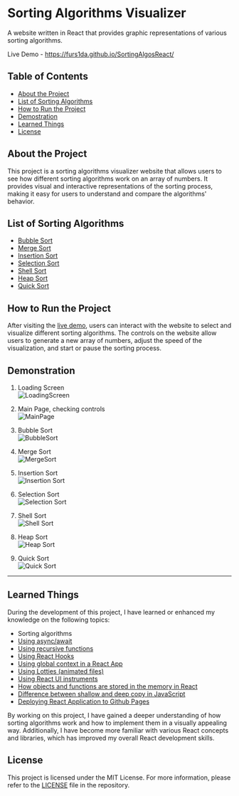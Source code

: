 # Sorting Algorithms Visualizer
A website written in React that provides graphic representations of various sorting algorithms.

Live Demo - https://furs1da.github.io/SortingAlgosReact/

## Table of Contents
- [About the Project](#about-the-project)
- [List of Sorting Algorithms](#list-of-sorting-algorithms)
- [How to Run the Project](#how-to-run-the-project)
- [Demostration](#demonstration)
- [Learned Things](#learned-things)
- [License](#license)

## About the Project
This project is a sorting algorithms visualizer website that allows users to see how different sorting algorithms work on an array of numbers. It provides visual and interactive representations of the sorting process, making it easy for users to understand and compare the algorithms' behavior.

## List of Sorting Algorithms
- [Bubble Sort](#bubble-sort)
- [Merge Sort](#merge-sort)
- [Insertion Sort](#insertion-sort)
- [Selection Sort](#selection-sort)
- [Shell Sort](#shell-sort)
- [Heap Sort](#heap-sort)
- [Quick Sort](#quick-sort)


## How to Run the Project
After visiting the [live demo](https://furs1da.github.io/SortingAlgosReact/), users can interact with the website to select and visualize different sorting algorithms. The controls on the website allow users to generate a new array of numbers, adjust the speed of the visualization, and start or pause the sorting process.

## Demonstration

 1. <a>Loading Screen</a> <br />
![LoadingScreen](https://user-images.githubusercontent.com/45331164/179131427-3d75ae7a-d70c-4f0a-98cd-5c7b37bf9c57.gif)


 2. <a>Main Page, checking controls<a/> <br />
![MainPage](https://user-images.githubusercontent.com/45331164/179132183-62f5b0b7-62b3-48aa-abfd-8f78d3957481.gif)

 3. <a id="bubble-sort">Bubble Sort</a> <br />
![BubbleSort](https://user-images.githubusercontent.com/45331164/179133199-86daddd6-3482-4da5-9316-06914c16839f.gif)

 4. <a id="merge-sort">Merge Sort</a> <br />
![MergeSort](https://user-images.githubusercontent.com/45331164/179134453-eac6c885-b925-45fc-8111-a3939d07ec3e.gif)

 5. <a id="insertion-sort">Insertion Sort</a> <br />
![Insertion Sort](https://user-images.githubusercontent.com/45331164/179135971-de775cc7-605d-4fca-b539-7f44924fda92.gif)

 6. <a id="selection-sort">Selection Sort</a> <br />
![Selection Sort](https://user-images.githubusercontent.com/45331164/179142129-9d295e4b-d124-41a7-a816-5c1f70de3a08.gif)


 7. <a id="shell-sort">Shell Sort</a> <br />
![Shell Sort](https://user-images.githubusercontent.com/45331164/179142138-9753cac5-4b8b-409a-8756-de2ad877778a.gif)


 8. <a id="heap-sort">Heap Sort</a> <br />
![Heap Sort](https://user-images.githubusercontent.com/45331164/179142147-7fb4524c-816b-44e6-bbf4-8bd2c5dd5598.gif)


 9. <a id="quick-sort">Quick Sort</a> <br />
![Quick Sort](https://user-images.githubusercontent.com/45331164/179142167-fbbcd8ba-30c3-43dc-a06b-9f621e350127.gif)


<hr/>

## Learned Things
During the development of this project, I have learned or enhanced my knowledge on the following topics:

- Sorting algorithms
- [Using async/await](#using-async-await)
- [Using recursive functions](#using-recursive-functions)
- [Using React Hooks](#using-react-hooks)
- [Using global context in a React App](#using-global-context-in-a-react-app)
- [Using Lotties (animated files)](#using-lotties-animated-files)
- [Using React UI instruments](#using-react-ui-instruments)
- [How objects and functions are stored in the memory in React](#how-objects-and-functions-are-stored-in-the-memory-in-react)
- [Difference between shallow and deep copy in JavaScript](#difference-between-shallow-and-deep-copy-in-javascript)
- [Deploying React Application to Github Pages](#deploying-react-application-to-github-pages)

By working on this project, I have gained a deeper understanding of how sorting algorithms work and how to implement them in a visually appealing way. Additionally, I have become more familiar with various React concepts and libraries, which has improved my overall React development skills.

## License
This project is licensed under the MIT License. For more information, please refer to the [LICENSE](LICENSE) file in the repository.

